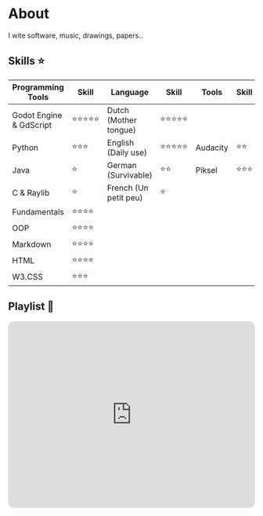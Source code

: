 # About
I wite software, music, drawings, papers..

## Skills ⭐

Programming Tools | Skill | Language | Skill | Tools | Skill 
--- | --- | --- | --- | --- | ---|
Godot Engine & GdScript  | ⭐⭐⭐⭐⭐ | Dutch (Mother tongue) | ⭐⭐⭐⭐⭐ 
Python        | ⭐⭐⭐ | English (Daily use)| ⭐⭐⭐⭐⭐ | Audacity | ⭐⭐
Java          | ⭐ | German (Survivable)| ⭐⭐ | Piksel  | ⭐⭐⭐
C & Raylib    | ⭐ | French (Un petit peu)| ⭐ |
Fundamentals | ⭐⭐⭐⭐
OOP | ⭐⭐⭐⭐
Markdown | ⭐⭐⭐⭐
HTML | ⭐⭐⭐⭐
W3.CSS | ⭐⭐⭐

## Playlist 🎵
<iframe style="border-radius:12px" src="https://open.spotify.com/embed/playlist/5KGMXvW7Tg3emnWz5S2grT?utm_source=generator" width="100%" height="380" frameBorder="0" allowfullscreen="" allow="autoplay; clipboard-write; encrypted-media; fullscreen; picture-in-picture"></iframe>

